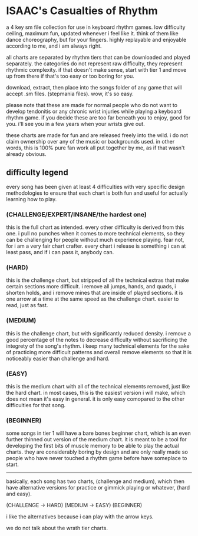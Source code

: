 # ISAAC's Casualties of Rhythm
a 4 key sm file collection for use in keyboard rhythm games. low difficulty ceiling, maximum fun, updated whenever i feel like it. think of them like dance choreography, but for your fingers. highly replayable and enjoyable according to me, and i am always right.

all charts are separated by rhythm tiers that can be downloaded and played separately. the categories do not represent raw difficulty, they represent rhythmic complexity. if that doesn't make sense, start with tier 1 and move up from there if that's too easy or too boring for you. 

download, extract, then place into the songs folder of any game that will accept .sm files. (stepmania files). wow, it's so easy.

please note that these are made for normal people who do not want to develop tendonitis or any chronic wrist injuries while playing a keyboard rhythm game. if you decide these are too far beneath you to enjoy, good for you. i'll see you in a few years when your wrists give out.

these charts are made for fun and are released freely into the wild. i do not claim ownership over any of the music or backgrounds used. in other words, this is 100% pure fan work all put together by me, as if that wasn't already obvious.

## difficulty legend
every song has been given at least 4 difficulties with very specific design methodologies to ensure that each chart is both fun 
and useful for actually learning how to play.

### (CHALLENGE/EXPERT/INSANE/the hardest one) 
this is the full chart as intended. every other difficulty is derived from this one. i pull no punches when it comes to more technical elements, so they can be challenging for people without much experience playing. fear not, for i am a very fair chart crafter. every chart i release is something i can at least pass, and if i can pass it, anybody can.

### (HARD) 
this is the challenge chart, but stripped of all the technical extras that make certain sections more difficult. i remove all jumps, hands, and quads, i shorten holds, and i remove mines that are inside of played sections. it is one arrow at a time at the same speed as the challenge chart. easier to read, just as fast. 

### (MEDIUM) 
this is the challenge chart, but with significantly reduced density. i remove a good percentage of the notes to decrease difficulty without sacrificing the integrety of the song's rhythm. i keep many technical elements for the sake of practicing more difficult patterns and overall remove elements so that it is noticeably easier than challenge and hard.

### (EASY) 
this is the medium chart with all of the technical elements removed, just like the hard chart. in most cases, this is the easiest version i will make, which does not mean it's easy in general. it is only easy comopared to the other difficulties for that song.

### (BEGINNER) 
some songs in tier 1 will have a bare bones beginner chart, which is an even further thinned out version of the medium chart. it is meant to be a tool for developing the first bits of muscle memory to be able to play the actual charts. they are considerably boring by design and are only really made so people who have never touched a rhythm game before have someplace to start.
___________________

basically, each song has two charts, (challenge and medium), which then have alternative versions for practice or gimmick playing or whatever, (hard and easy).

(CHALLENGE -> HARD)
(MEDIUM -> EASY)
(BEGINNER)

i like the alternatives because i can play with the arrow keys.

we do not talk about the wrath tier charts.
